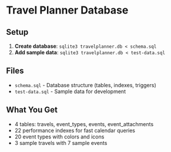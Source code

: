 # Travel Planner Database

## Setup

1. **Create database**: `sqlite3 travelplanner.db < schema.sql`
2. **Add sample data**: `sqlite3 travelplanner.db < test-data.sql`

## Files

- `schema.sql` - Database structure (tables, indexes, triggers)
- `test-data.sql` - Sample data for development

## What You Get

- 4 tables: travels, event_types, events, event_attachments
- 22 performance indexes for fast calendar queries
- 20 event types with colors and icons
- 3 sample travels with 7 sample events
